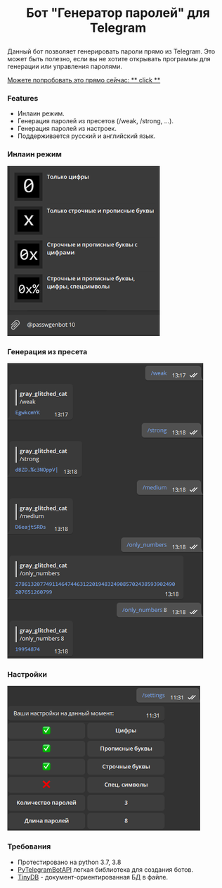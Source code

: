# <p align="center"> Бот "Генератор паролей" для Telegram #

Данный бот позволяет генерировать пароли прямо из Telegram.
Это может быть полезно, если вы не хотите открывать программы для генерации или управления паролями.

[Можете попробовать это прямо сейчас: ** click **](https://t.me/passwgenbot)

### Features
* Инлаин режим.
* Генерация паролей из пресетов (/weak, /strong, ...).
* Генерация паролей из настроек.
* Поддерживается русский и английский язык.

### Инлаин режим
![Inline](img/inline.png)

### Генерация из пресета
![Presets](img/presets.png)

### Настройки
![Presets](img/settings.png)

### Требования
* Протестировано на python 3.7, 3.8
* [PyTelegramBotAPI](https://github.com/eternnoir/pyTelegramBotAPI) легкая библиотека для создания ботов.
* [TinyDB](https://tinydb.readthedocs.io/en/stable/) - документ-ориентированная БД в файле.

